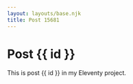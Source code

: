 ```yaml
---
layout: layouts/base.njk
title: Post 15681
---
```


# Post {{ id }}

This is post {{ id }} in my Eleventy project.
